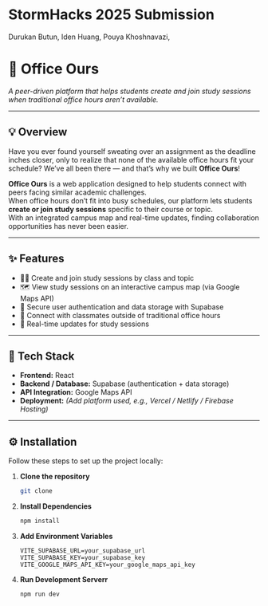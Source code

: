 # StormHacks 2025 Submission

Durukan Butun,
Iden Huang,
Pouya Khoshnavazi,

# 🏫 Office Ours

_A peer-driven platform that helps students create and join study sessions when traditional office hours aren’t available._

---

## 💡 Overview

Have you ever found yourself sweating over an assignment as the deadline inches closer, only to realize that none of the available office hours fit your schedule? We’ve all been there — and that’s why we built **Office Ours**!

**Office Ours** is a web application designed to help students connect with peers facing similar academic challenges.  
When office hours don’t fit into busy schedules, our platform lets students **create or join study sessions** specific to their course or topic.  
With an integrated campus map and real-time updates, finding collaboration opportunities has never been easier.

---

## ✨ Features

- 🧑‍🏫 Create and join study sessions by class and topic
- 🗺️ View study sessions on an interactive campus map (via Google Maps API)
- 🔐 Secure user authentication and data storage with Supabase
- 💬 Connect with classmates outside of traditional office hours
- 🔄 Real-time updates for study sessions

---

## 🧰 Tech Stack

- **Frontend:** React
- **Backend / Database:** Supabase (authentication + data storage)
- **API Integration:** Google Maps API
- **Deployment:** _(Add platform used, e.g., Vercel / Netlify / Firebase Hosting)_

---

## ⚙️ Installation

Follow these steps to set up the project locally:

1. **Clone the repository**

   ```bash
   git clone
   ```

2. **Install Dependencies**

   ```bash
   npm install

3. **Add Environment Variables**

   ```
   VITE_SUPABASE_URL=your_supabase_url
   VITE_SUPABASE_KEY=your_supabase_key
   VITE_GOOGLE_MAPS_API_KEY=your_google_maps_api_key

4. **Run Development Serverr**

   ```bash
   npm run dev

